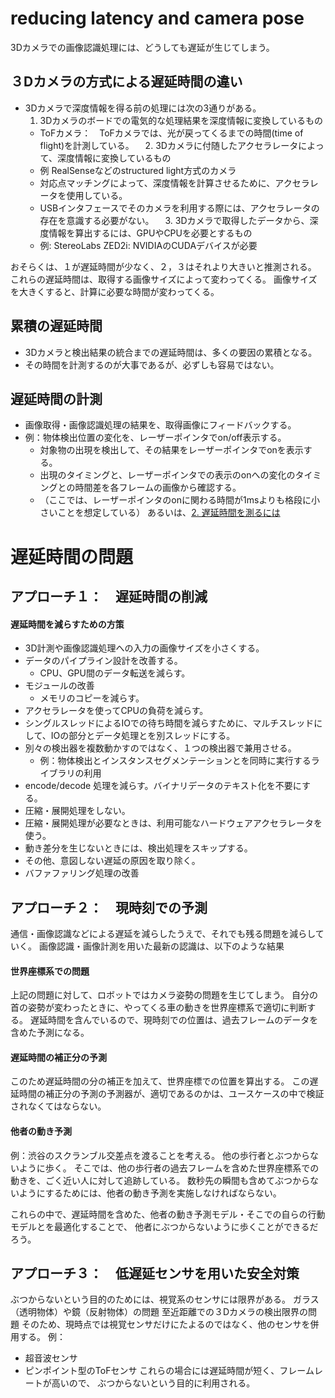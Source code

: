 # reducing latency and camera pose
3Dカメラでの画像認識処理には、どうしても遅延が生じてしまう。

## ３Dカメラの方式による遅延時間の違い
- 3Dカメラで深度情報を得る前の処理には次の3通りがある。
  1. 3Dカメラのボードでの電気的な処理結果を深度情報に変換しているもの
    - ToFカメラ：　ToFカメラでは、光が戻ってくるまでの時間(time of flight)を計測している。
　2.  3Dカメラに付随したアクセラレータによって、深度情報に変換しているもの
    - 例 RealSenseなどのstructured light方式のカメラ
    - 対応点マッチングによって、深度情報を計算させるために、アクセラレータを使用している。
    - USBインタフェースでそのカメラを利用する際には、アクセラレータの存在を意識する必要がない。
　3. 3Dカメラで取得したデータから、深度情報を算出するには、GPUやCPUを必要とするもの
    - 例: StereoLabs ZED2i: NVIDIAのCUDAデバイスが必要

おそらくは、１が遅延時間が少なく、２，３はそれより大きいと推測される。
これらの遅延時間は、取得する画像サイズによって変わってくる。
画像サイズを大きくすると、計算に必要な時間が変わってくる。


## 累積の遅延時間
- 3Dカメラと検出結果の統合までの遅延時間は、多くの要因の累積となる。
- その時間を計測するのが大事であるが、必ずしも容易ではない。


## 遅延時間の計測
- 画像取得・画像認識処理の結果を、取得画像にフィードバックする。
- 例：物体検出位置の変化を、レーザーポインタでon/off表示する。
  - 対象物の出現を検出して、その結果をレーザーポインタでonを表示する。
  - 出現のタイミングと、レーザーポインタでの表示のonへの変化のタイミングとの時間差を各フレームの画像から確認する。
  - （ここでは、レーザーポインタのonに関わる時間が1msよりも格段に小さいことを想定している）
あるいは、[2. 遅延時間を測るには](https://h-path.co.jp/technologies/2-how-to-measure-latency/)
# 遅延時間の問題
## アプローチ１：　遅延時間の削減

#### 遅延時間を減らすための方策
- 3D計測や画像認識処理への入力の画像サイズを小さくする。
- データのパイプライン設計を改善する。
  - CPU、GPU間のデータ転送を減らす。
- モジュールの改善
  - メモリのコピーを減らす。
- アクセラレータを使ってCPUの負荷を減らす。
- シングルスレッドによるIOでの待ち時間を減らすために、マルチスレッドにして、IOの部分とデータ処理とを別スレッドにする。
- 別々の検出器を複数動かすのではなく、１つの検出器で兼用させる。
  - 例：物体検出とインスタンスセグメンテーションとを同時に実行するライブラリの利用
- encode/decode 処理を減らす。バイナリデータのテキスト化を不要にする。
- 圧縮・展開処理をしない。
- 圧縮・展開処理が必要なときは、利用可能なハードウェアアクセラレータを使う。
- 動き差分を生じないときには、検出処理をスキップする。
- その他、意図しない遅延の原因を取り除く。
- バファファリング処理の改善


## アプローチ２：　現時刻での予測

通信・画像認識などによる遅延を減らしたうえで、それでも残る問題を減らしていく。
画像認識・画像計測を用いた最新の認識は、以下のような結果


#### 世界座標系での問題
上記の問題に対して、ロボットではカメラ姿勢の問題を生じてしまう。
自分の首の姿勢が変わったときに、やってくる車の動きを世界座標系で適切に判断する。
遅延時間を含んでいるので、現時刻での位置は、過去フレームのデータを含めた予測になる。
#### 遅延時間の補正分の予測
このため遅延時間の分の補正を加えて、世界座標での位置を算出する。
この遅延時間の補正分の予測の予測器が、適切であるのかは、ユースケースの中で検証されなくてはならない。

#### 他者の動き予測
例：渋谷のスクランブル交差点を渡ることを考える。
他の歩行者とぶつからないように歩く。
そこでは、他の歩行者の過去フレームを含めた世界座標系での動きを、ごく近い人に対して追跡している。
数秒先の瞬間も含めてぶつからないようにするためには、他者の動き予測を実施しなければならない。

これらの中で、遅延時間を含めた、他者の動き予測モデル・そこでの自らの行動モデルとを最適化することで、
他者にぶつからないように歩くことができるだろう。

## アプローチ３：　低遅延センサを用いた安全対策

ぶつからないという目的のためには、視覚系のセンサには限界がある。
ガラス（透明物体）や鏡（反射物体）の問題
至近距離での３Dカメラの検出限界の問題
そのため、現時点では視覚センサだけにたよるのではなく、他のセンサを併用する。
例：
- 超音波センサ
- ピンポイント型のToFセンサ
これらの場合には遅延時間が短く、フレームレートが高いので、
ぶつからないという目的に利用される。
